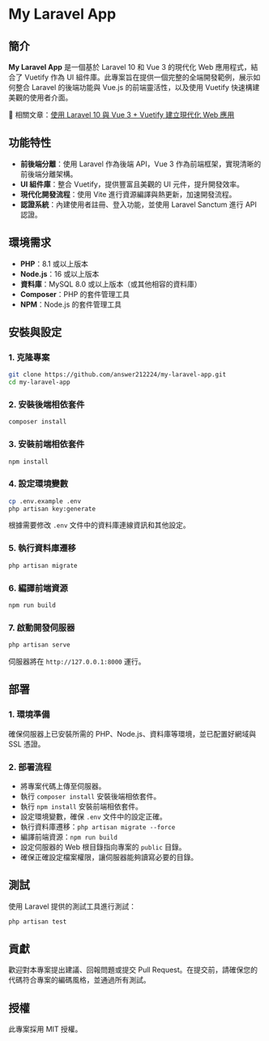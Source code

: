 # My Laravel App

## 簡介
**My Laravel App** 是一個基於 Laravel 10 和 Vue 3 的現代化 Web 應用程式，結合了 Vuetify 作為 UI 組件庫。此專案旨在提供一個完整的全端開發範例，展示如何整合 Laravel 的後端功能與 Vue.js 的前端靈活性，以及使用 Vuetify 快速構建美觀的使用者介面。

📖 相關文章：[使用 Laravel 10 與 Vue 3 + Vuetify 建立現代化 Web 應用](https://ithelp.ithome.com.tw/articles/10359764)

## 功能特性
- **前後端分離**：使用 Laravel 作為後端 API，Vue 3 作為前端框架，實現清晰的前後端分離架構。
- **UI 組件庫**：整合 Vuetify，提供豐富且美觀的 UI 元件，提升開發效率。
- **現代化開發流程**：使用 Vite 進行資源編譯與熱更新，加速開發流程。
- **認證系統**：內建使用者註冊、登入功能，並使用 Laravel Sanctum 進行 API 認證。

## 環境需求
- **PHP**：8.1 或以上版本
- **Node.js**：16 或以上版本
- **資料庫**：MySQL 8.0 或以上版本（或其他相容的資料庫）
- **Composer**：PHP 的套件管理工具
- **NPM**：Node.js 的套件管理工具

## 安裝與設定

### 1. 克隆專案
```bash
git clone https://github.com/answer212224/my-laravel-app.git
cd my-laravel-app
```

### 2. 安裝後端相依套件
```bash
composer install
```

### 3. 安裝前端相依套件
```bash
npm install
```

### 4. 設定環境變數
```bash
cp .env.example .env
php artisan key:generate
```
根據需要修改 `.env` 文件中的資料庫連線資訊和其他設定。

### 5. 執行資料庫遷移
```bash
php artisan migrate
```

### 6. 編譯前端資源
```bash
npm run build
```

### 7. 啟動開發伺服器
```bash
php artisan serve
```
伺服器將在 `http://127.0.0.1:8000` 運行。

## 部署

### 1. 環境準備
確保伺服器上已安裝所需的 PHP、Node.js、資料庫等環境，並已配置好網域與 SSL 憑證。

### 2. 部署流程
- 將專案代碼上傳至伺服器。
- 執行 `composer install` 安裝後端相依套件。
- 執行 `npm install` 安裝前端相依套件。
- 設定環境變數，確保 `.env` 文件中的設定正確。
- 執行資料庫遷移：`php artisan migrate --force`
- 編譯前端資源：`npm run build`
- 設定伺服器的 Web 根目錄指向專案的 `public` 目錄。
- 確保正確設定檔案權限，讓伺服器能夠讀寫必要的目錄。

## 測試
使用 Laravel 提供的測試工具進行測試：
```bash
php artisan test
```

## 貢獻
歡迎對本專案提出建議、回報問題或提交 Pull Request。在提交前，請確保您的代碼符合專案的編碼風格，並通過所有測試。

## 授權
此專案採用 MIT 授權。
